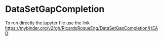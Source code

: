 # DataSetGapCompletion

To run directly the jupyter file use the link 
https://mybinder.org/v2/gh/RicardoRoqueEng/DataSetGapCompletion/HEAD
